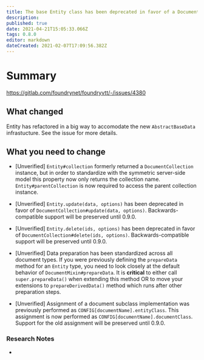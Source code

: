 ```yaml
---
title: The base Entity class has been deprecated in favor of a DocumentMixin combined with AbstractBaseDocument class definitions.
description: 
published: true
date: 2021-04-21T15:05:33.066Z
tags: 0.8.0
editor: markdown
dateCreated: 2021-02-07T17:09:56.382Z
---
```


# Summary
https://gitlab.com/foundrynet/foundryvtt/-/issues/4380

## What changed

Entity has refactored in a big way to accomodate the new `AbstractBaseData` infrastucture. See the issue for more details.

## What you need to change

- [Unverified] `Entity#collection` formerly returned a `DocumentCollection` instance, but in order to standardize with the symmetric server-side model this property now only returns the collection name. `Entity#parentCollection` is now required to access the parent collection instance.


- [Unverified] `Entity.update(data, options)` has been deprecated in favor of `DocumentCollection#update(data, options)`. Backwards-compatible support will be preserved until 0.9.0.

- [Unverified] `Entity.delete(ids, options)` has been deprecated in favor of `DocumentCollection#delete(ids, options)`. Backwards-compatible support will be preserved until 0.9.0.

- [Unverified] Data preparation has been standardized across all document types. If you were previously defining the `prepareData` method for an `Entity` type, you need to look closely at the default behavior of `DocumentMixin#prepareData`. It is **critical** to either call `super.prepareData()` when extending this method OR to move your extensions to `prepareDerivedData()` method which runs after other preparation steps.


- [Unverified] Assignment of a document subclass implementation was previously performed as `CONFIG[documentName].entityClass`. This assignment is now performed as `CONFIG[documentName].documentClass`. Support for the old assignment will be preserved until 0.9.0.

### Research Notes

- 